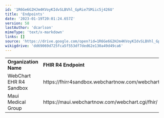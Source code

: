 ```yaml
---
id: '1R6Ge6G2HJm4KVoyKIdvSLBVhl_GpRie7SMiic5j426U'
title: 'Endpoints'
date: '2023-01-19T20:01:24.657Z'
version: 58
lastAuthor: 'dcarlson'
mimeType: 'text/x-markdown'
links: []
source: 'https://drive.google.com/open?id=1R6Ge6G2HJm4KVoyKIdvSLBVhl_GpRie7SMiic5j426U'
wikigdrive: 'dd69069d725fca5f553df7ded62e130a49d49ca6'
---
```

<table>
<tr>
<td><strong>Organization Name</strong></td>
<td><strong>FHIR R4 Endpoint</strong></td>
</tr>
<tr>
<td>WebChart EHR R4 Sandbox</td>
<td>https://fhirr4sandbox.webchartnow.com/webchart.cgi/fhir/</td>
</tr>
<tr>
<td>Maui Medical Group</td>
<td>https://maui.webchartnow.com/webchart.cgi/fhir/</td>
</tr>
</table>
